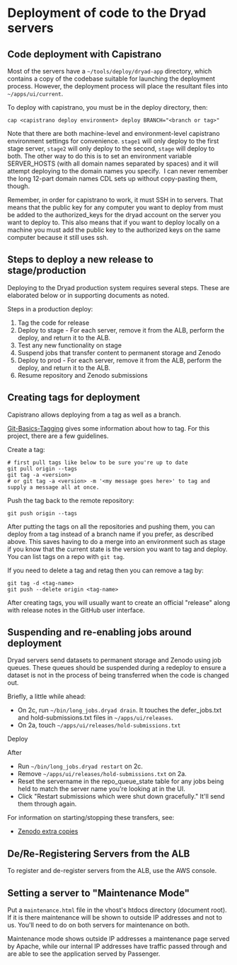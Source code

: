 
Deployment of code to the Dryad servers
=========================================

Code deployment with Capistrano
-------------------------------

Most of the servers have a `~/tools/deploy/dryad-app` directory, which
contains a copy of the codebase suitable for launching the deployment
process. However, the deployment process will place the resultant
files into `~/apps/ui/current`.

To deploy with capistrano, you must be in the deploy directory, then:
```
cap <capistrano deploy environment> deploy BRANCH="<branch or tag>"
```

Note that there are both machine-level and environment-level
capistrano environment settings for convenience. `stage1` will only
deploy to the first stage server, `stage2` will only deploy to the
second, `stage` will deploy to both. The other way to do this is to
set an environment variable SERVER_HOSTS (with all domain names
separated by spaces) and it will attempt deploying to the domain names
you specify.  I can never remember the long 12-part domain names CDL
sets up without copy-pasting them, though.

Remember, in order for capistrano to work, it must SSH in to servers.
That means that the public key for any computer you want to deploy
from must be added to the authorized_keys for the dryad account on the
server you want to deploy to. This also means that if you want to
deploy locally on a machine you must add the public key to the
authorized keys on the same computer because it still uses ssh.


Steps to deploy a new release to stage/production
-------------------------------------------------

Deploying to the Dryad production system requires several steps. These
are elaborated below or in supporting documents as noted.

Steps in a production deploy:
1. Tag the code for release
2. Deploy to stage - For each server, remove it from the ALB, perform
   the deploy, and return it to the ALB. 
3. Test any new functionality on stage
4. Suspend jobs that transfer content to permanent storage and Zenodo
5. Deploy to prod - For each server, remove it from the ALB, perform
   the deploy, and return it to the ALB. 
6. Resume repository and Zenodo submissions

Creating tags for deployment
---------------------------------

Capistrano allows deploying from a tag as well as a branch.

[Git-Basics-Tagging](https://git-scm.com/book/en/v2/Git-Basics-Tagging)
gives some information about how to tag. For this project, there are a
few guidelines.

Create a tag:
```
# first pull tags like below to be sure you're up to date
git pull origin --tags
git tag -a <version>
# or git tag -a <version> -m '<my message goes here>' to tag and supply a message all at once.
```
Push the tag back to the remote repository:
```
git push origin --tags
```

After putting the tags on all the repositories and pushing them, you
can deploy from a tag instead of a branch name if you prefer, as
described above. This saves having to do a merge into an environment
such as stage if you know that the current state is the version you
want to tag and deploy.  You can list tags on a repo with `git tag`.

If you need to delete a tag and retag then you can remove a tag by:
```
git tag -d <tag-name>
git push --delete origin <tag-name>
```

After creating tags, you will usually want to create an official
"release" along with release notes in the GitHub user interface.

Suspending and re-enabling jobs around deployment
-------------------------------------------------

Dryad servers send datasets to permanent storage and Zenodo using job
queues. These queues should be suspended during a redeploy to ensure
a dataset is not in the process of being transferred when the code is
changed out.

Briefly, a little while ahead:
- On 2c, run `~/bin/long_jobs.dryad drain`.  It touches the defer_jobs.txt and hold-submissions.txt files in `~/apps/ui/releases`.
- On 2a, touch `~/apps/ui/releases/hold-submissions.txt`

Deploy

After
- Run `~/bin/long_jobs.dryad restart` on 2c.
- Remove `~/apps/ui/releases/hold-submissions.txt` on 2a.
- Reset the servername in the repo_queue_state table for any jobs being held to match the server name you're looking at in the UI.
- Click "Restart submissions which were shut down gracefully."  It'll send them through again.

For information on starting/stopping these transfers, see:
- [Zenodo extra copies](../zenodo_integration/delayed_jobs.md)


De/Re-Registering Servers from the ALB
---------------------------------------

To register and de-register servers from the ALB, use the AWS console.


Setting a server to "Maintenance Mode"
--------------------------------------

Put a `maintenance.html` file in the vhost's htdocs directory (document
root). If it is there maintenance will be shown to outside IP
addresses and not to us. You'll need to do on both servers for
maintenance on both.

Maintenance mode shows outside IP addresses a maintenance page served
by Apache, while our internal IP addresses have traffic passed through
and are able to see the application served by Passenger.
